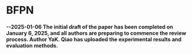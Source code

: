 # BFPN
#### --2025-01-06 The initial draft of the paper has been completed on January 6, 2025, and all authors are preparing to commence the review process. Author YaK. Qiao has uploaded the experimental results and evaluation methods.
